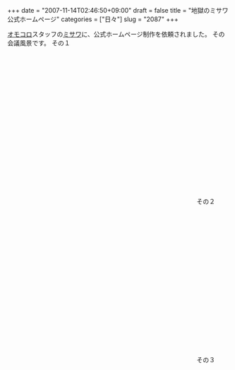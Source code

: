 +++
date = "2007-11-14T02:46:50+09:00"
draft = false
title = "地獄のミサワ公式ホームページ"
categories = ["日々"]
slug = "2087"
+++

<a href="http://omocoro.jp" target="_blank">オモコロ</a>スタッフの<a href="http://picup.omocoro.jp/?cid=7" target="_blank">ミサワ</a>に、公式ホームページ制作を依頼されました。
その会議風景です。
その１
<object width="425" height="355"><param name="movie" value="http://www.youtube.com/v/Ao3PR5KhHQY&rel=1"></param><param name="wmode" value="transparent"></param><embed src="http://www.youtube.com/v/Ao3PR5KhHQY&rel=1" type="application/x-shockwave-flash" wmode="transparent" width="425" height="355"></embed></object>
その２
<object width="425" height="355"><param name="movie" value="http://www.youtube.com/v/k1imSu1jgCc&rel=1"></param><param name="wmode" value="transparent"></param><embed src="http://www.youtube.com/v/k1imSu1jgCc&rel=1" type="application/x-shockwave-flash" wmode="transparent" width="425" height="355"></embed></object>
その３
<object width="425" height="355"><param name="movie" value="http://www.youtube.com/v/mjt6dfl3WAA&rel=1"></param><param name="wmode" value="transparent"></param><embed src="http://www.youtube.com/v/mjt6dfl3WAA&rel=1" type="application/x-shockwave-flash" wmode="transparent" width="425" height="355"></embed></object>
